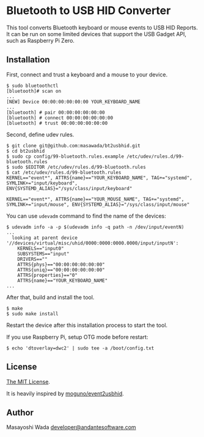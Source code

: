 Bluetooth to USB HID Converter
==============================

This tool converts Bluetooth keyboard or mouse events to USB HID Reports. It can be run on some limited devices that support the USB Gadget API, such as Raspberry Pi Zero.


## Installation

First, connect and trust a keyboard and a mouse to your device.

```
$ sudo bluetoothctl
[bluetooth]# scan on
...
[NEW] Device 00:00:00:00:00:00 YOUR_KEYBOARD_NAME
...
[bluetooth] # pair 00:00:00:00:00:00
[bluetooth] # connect 00:00:00:00:00:00
[bluetooth] # trust 00:00:00:00:00:00
```

Second, define udev rules.

```
$ git clone git@github.com:masawada/bt2usbhid.git
$ cd bt2usbhid
$ sudo cp config/99-bluetooth.rules.example /etc/udev/rules.d/99-bluetooth.rules
$ sudo $EDITOR /etc/udev/rules.d/99-bluetooth.rules
$ cat /etc/udev/rules.d/99-bluetooth.rules
KERNEL=="event*", ATTRS{name}=="YOUR_KEYBOARD_NAME", TAG+="systemd", SYMLINK+="input/keyboard", ENV{SYSTEMD_ALIAS}="/sys/class/input/keyboard"

KERNEL=="event*", ATTRS{name}=="YOUR_MOUSE_NAME", TAG+="systemd", SYMLINK+="input/mouse", ENV{SYSTEMD_ALIAS}="/sys/class/input/mouse"
```

You can use `udevadm` command to find the name of the devices:

```
$ udevadm info -a -p $(udevadm info -q path -n /dev/input/eventN)
...
  looking at parent device '//devices/virtual/misc/uhid/0000:0000:0000.0000/input/inputN':
    KERNELS=="input0"
    SUBSYSTEMS=="input"
    DRIVERS==""
    ATTRS{phys}=="00:00:00:00:00:00"
    ATTRS{uniq}=="00:00:00:00:00:00"
    ATTRS{properties}=="0"
    ATTRS{name}=="YOUR_KEYBOARD_NAME"
...
```

After that, build and install the tool.

```
$ make
$ sudo make install
```

Restart the device after this installation process to start the tool.

If you use Raspberry Pi, setup OTG mode before restart:

```
$ echo 'dtoverlay=dwc2' | sudo tee -a /boot/config.txt
```

## License

[The MIT License](./LICENSE).

It is heavily inspired by [moguno/event2usbhid](https://github.com/moguno/event2usbhid).

## Author

Masayoshi Wada <developer@andantesoftware.com>
